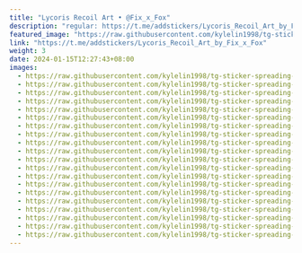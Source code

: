 ```yaml
---
title: "Lycoris Recoil Art • @Fix_x_Fox"
description: "regular: https://t.me/addstickers/Lycoris_Recoil_Art_by_Fix_x_Fox"
featured_image: "https://raw.githubusercontent.com/kylelin1998/tg-sticker-spreading-worldwide-images/main/img/6b2794d2-7497-448b-b63b-367fe498ac7b.jpg"
link: "https://t.me/addstickers/Lycoris_Recoil_Art_by_Fix_x_Fox"
weight: 3
date: 2024-01-15T12:27:43+08:00
images:
  - https://raw.githubusercontent.com/kylelin1998/tg-sticker-spreading-worldwide-images/main/img/6b2794d2-7497-448b-b63b-367fe498ac7b.jpg
  - https://raw.githubusercontent.com/kylelin1998/tg-sticker-spreading-worldwide-images/main/img/c504f008-eae4-4eb8-9551-e67dca67eac7.jpg
  - https://raw.githubusercontent.com/kylelin1998/tg-sticker-spreading-worldwide-images/main/img/333f312a-9f25-4e68-a70c-24ad953e7a6d.jpg
  - https://raw.githubusercontent.com/kylelin1998/tg-sticker-spreading-worldwide-images/main/img/d422dc6c-70a2-45ab-b18f-045ca28369a1.jpg
  - https://raw.githubusercontent.com/kylelin1998/tg-sticker-spreading-worldwide-images/main/img/a1627c2e-6793-4045-9358-ce4c6e9ef607.jpg
  - https://raw.githubusercontent.com/kylelin1998/tg-sticker-spreading-worldwide-images/main/img/a81552a7-15d5-466d-bc16-4a39e34c95c2.jpg
  - https://raw.githubusercontent.com/kylelin1998/tg-sticker-spreading-worldwide-images/main/img/d0b6a746-50fa-44f6-be45-af4a45eac5d4.jpg
  - https://raw.githubusercontent.com/kylelin1998/tg-sticker-spreading-worldwide-images/main/img/d4137e1d-83cc-4e94-b96e-fe6c924767ed.jpg
  - https://raw.githubusercontent.com/kylelin1998/tg-sticker-spreading-worldwide-images/main/img/490cf3f2-f627-4335-b791-9a0bcd482502.jpg
  - https://raw.githubusercontent.com/kylelin1998/tg-sticker-spreading-worldwide-images/main/img/26f18e22-8ec0-4476-a49b-d1592784f490.jpg
  - https://raw.githubusercontent.com/kylelin1998/tg-sticker-spreading-worldwide-images/main/img/dc7853ae-7004-4e3b-9749-dec595576807.jpg
  - https://raw.githubusercontent.com/kylelin1998/tg-sticker-spreading-worldwide-images/main/img/b85320fd-89aa-4d8f-b4a3-f28cc137065e.jpg
  - https://raw.githubusercontent.com/kylelin1998/tg-sticker-spreading-worldwide-images/main/img/c9d4c2d0-86e0-4a18-94bc-cdc582d4e3b6.jpg
  - https://raw.githubusercontent.com/kylelin1998/tg-sticker-spreading-worldwide-images/main/img/6fc424e9-9a44-40be-b201-c56627ca6aa7.jpg
  - https://raw.githubusercontent.com/kylelin1998/tg-sticker-spreading-worldwide-images/main/img/7950471d-a3a3-4734-b9b5-fcbadfa9fd42.jpg
  - https://raw.githubusercontent.com/kylelin1998/tg-sticker-spreading-worldwide-images/main/img/becdf8fe-b263-4ce4-9c52-1057a19f6a98.jpg
  - https://raw.githubusercontent.com/kylelin1998/tg-sticker-spreading-worldwide-images/main/img/b2012ffb-32f4-4995-9df5-7285a018fd97.jpg
  - https://raw.githubusercontent.com/kylelin1998/tg-sticker-spreading-worldwide-images/main/img/d1da3774-07d3-494b-9750-d93dd65bb8cf.jpg
  - https://raw.githubusercontent.com/kylelin1998/tg-sticker-spreading-worldwide-images/main/img/c6518a14-64ac-423c-a255-42ae0cc9f5ae.jpg
  - https://raw.githubusercontent.com/kylelin1998/tg-sticker-spreading-worldwide-images/main/img/0d74d1ec-bb05-4876-a63a-5d74209161f5.jpg
---
```

